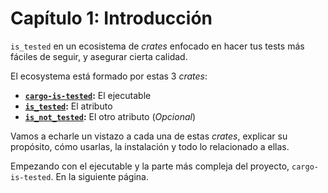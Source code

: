 # Capítulo 1: Introducción

`is_tested` en un ecosistema de *crates* enfocado en hacer tus tests más fáciles de seguir, y asegurar cierta calidad.

El ecosystema está formado por estas 3 *crates*:

* **[`cargo-is-tested`](cargo_is_tested.md):** El ejecutable
* **[`is_tested`](is_tested.md):** El atributo
* **[`is_not_tested`](is_not_tested.md):** El otro atributo (*Opcional*)

Vamos a echarle un vistazo a cada una de estas *crates*, explicar su propósito, cómo usarlas, la instalación y todo lo relacionado a ellas.

Empezando con el ejecutable y la parte más compleja del proyecto, `cargo-is-tested`. En la siguiente página.